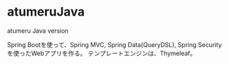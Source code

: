 atumeruJava
===========

atumeru Java version

Spring Bootを使って、Spring MVC, Spring Data(QueryDSL), Spring Securityを使ったWebアプリを作る。
テンプレートエンジンは、Thymeleaf。

